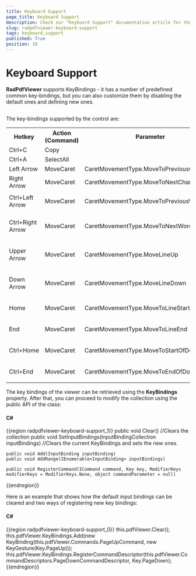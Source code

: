 ```yaml
---
title: Keyboard Support
page_title: Keyboard Support
description: Check our "Keyboard Support" documentation article for the RadPdfViewer WPF control.
slug: radpdfviewer-keyboard-support
tags: keyboard,support
published: True
position: 10
---
```


# Keyboard Support



__RadPdfViewer__ supports KeyBindings - it has a number of predefined common key-bindings, but you can also customize them by disabling the default ones and defining new ones.

## 

The key-bindings supported by the control are:
<table>
 <tr>
   <th><b>Hotkey</b></th>
   <th><b>Action (Command)</b></th>
   <th><b>Parameter</b></th>
 </tr>
 <tr>
  <td>Ctrl+C</td>
  <td>Copy</td>
  <td></td>
 </tr>
 <tr>
  <td>Ctrl+A</td>
  <td>SelectAll</td>
  <td></td>
 </tr>
 <tr>
  <td>Left Arrow</td>
  <td>MoveCaret</td>
  <td>CaretMovementType.MoveToPreviousCharacter</td>
 </tr>
 <tr>
  <td>Right Arrow</td>
  <td>MoveCaret</td>
  <td>CaretMovementType.MoveToNextCharacter</td>
 </tr>
 <tr>
  <td>Ctrl+Left Arrow</td>
<td>

MoveCaret</td><td>

CaretMovementType.MoveToPreviousWord</td></tr><tr><td>

Ctrl+Right Arrow</td><td>

MoveCaret</td><td>

CaretMovementType.MoveToNextWord</td></tr><tr><td>

Upper Arrow</td><td>

MoveCaret</td><td>

CaretMovementType.MoveLineUp</td></tr><tr><td>

Down Arrow</td><td>

MoveCaret</td><td>CaretMovementType.MoveLineDown</td></tr><tr><td>

Home</td><td>

MoveCaret</td><td>

CaretMovementType.MoveToLineStart</td></tr><tr><td>

End</td><td>

MoveCaret</td><td>

CaretMovementType.MoveToLineEnd</td></tr><tr><td>

Ctrl+Home</td><td>

MoveCaret</td><td>

CaretMovementType.MoveToStartOfDocument</td></tr><tr><td>

Ctrl+End</td><td>

MoveCaret</td><td>

CaretMovementType.MoveToEndOfDocument</td></tr></table>

The key bindings of the viewer can be retrieved using the __KeyBindings__ property. After that, you can proceed to modify the collection using the public API of the class:

#### __C#__

{{region radpdfviewer-keyboard-support_1}}
	public void Clear()                                                //Clears the collection
	public void SetInputBindings(InputBindingCollection inputBindings) //Clears the current KeyBindings and sets the new ones.
	
	public void Add(InputBinding inputBinding)                          
	public void AddRange(IEnumerable<InputBinding> inputBindings)
	
	public void RegisterCommand(ICommand command, Key key, ModifierKeys modifierKeys = ModifierKeys.None, object commandParameter = null)
{{endregion}}



Here is an example that shows how the default input bindings can be cleared and two ways of registering new key bindings:

#### __C#__

{{region radpdfviewer-keyboard-support_0}}
	this.pdfViewer.Clear();
	this.pdfViewer.KeyBindings.Add(new KeyBinding(this.pdfViewer.Commands.PageUpCommand, new KeyGesture(Key.PageUp)));
	this.pdfViewer.KeyBindings.RegisterCommandDescriptor(this.pdfViewer.CommandDescriptors.PageDownCommandDescriptor, Key.PageDown);
{{endregion}}
